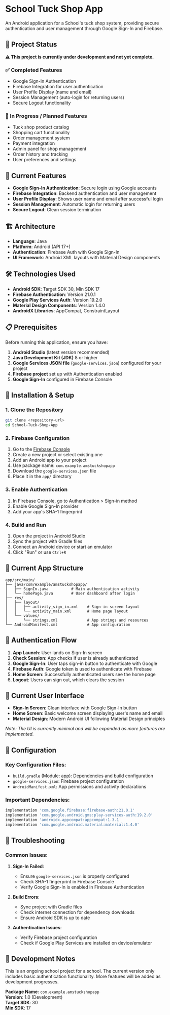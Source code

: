 # School Tuck Shop App

An Android application for a School's tuck shop system, providing secure authentication and user management through Google Sign-In and Firebase.

## 🚧 Project Status

**⚠️ This project is currently under development and not yet complete.**

### ✅ Completed Features
- Google Sign-In Authentication
- Firebase Integration for user authentication
- User Profile Display (name and email)
- Session Management (auto-login for returning users)
- Secure Logout functionality

### 🔄 In Progress / Planned Features
- Tuck shop product catalog
- Shopping cart functionality
- Order management system
- Payment integration
- Admin panel for shop management
- Order history and tracking
- User preferences and settings

## 📱 Current Features

- **Google Sign-In Authentication**: Secure login using Google accounts
- **Firebase Integration**: Backend authentication and user management
- **User Profile Display**: Shows user name and email after successful login
- **Session Management**: Automatic login for returning users
- **Secure Logout**: Clean session termination

## 🏗️ Architecture

- **Language**: Java
- **Platform**: Android (API 17+)
- **Authentication**: Firebase Auth with Google Sign-In
- **UI Framework**: Android XML layouts with Material Design components

## 🛠️ Technologies Used

- **Android SDK**: Target SDK 30, Min SDK 17
- **Firebase Authentication**: Version 21.0.1
- **Google Play Services Auth**: Version 19.2.0
- **Material Design Components**: Version 1.4.0
- **AndroidX Libraries**: AppCompat, ConstraintLayout

## 📋 Prerequisites

Before running this application, ensure you have:

1. **Android Studio** (latest version recommended)
2. **Java Development Kit (JDK)** 8 or higher
3. **Google Services JSON file** (`google-services.json`) configured for your project
4. **Firebase project** set up with Authentication enabled
5. **Google Sign-In** configured in Firebase Console

## 🚀 Installation & Setup

### 1. Clone the Repository
```bash
git clone <repository-url>
cd School-Tuck-Shop-App
```

### 2. Firebase Configuration
1. Go to the [Firebase Console](https://console.firebase.google.com/)
2. Create a new project or select existing one
3. Add an Android app to your project
4. Use package name: `com.example.amstuckshopapp`
5. Download the `google-services.json` file
6. Place it in the `app/` directory

### 3. Enable Authentication
1. In Firebase Console, go to Authentication > Sign-in method
2. Enable Google Sign-In provider
3. Add your app's SHA-1 fingerprint

### 4. Build and Run
1. Open the project in Android Studio
2. Sync the project with Gradle files
3. Connect an Android device or start an emulator
4. Click "Run" or use `Ctrl+R`

## 📱 Current App Structure

```
app/src/main/
├── java/com/example/amstuckshopapp/
│   ├── SignIn.java          # Main authentication activity
│   └── homePage.java        # User dashboard after login
├── res/
│   ├── layout/
│   │   ├── activity_sign_in.xml    # Sign-in screen layout
│   │   └── activity_main.xml       # Home page layout
│   └── values/
│       └── strings.xml             # App strings and resources
└── AndroidManifest.xml             # App configuration
```

## 🔐 Authentication Flow

1. **App Launch**: User lands on Sign-In screen
2. **Check Session**: App checks if user is already authenticated
3. **Google Sign-In**: User taps sign-in button to authenticate with Google
4. **Firebase Auth**: Google token is used to authenticate with Firebase
5. **Home Screen**: Successfully authenticated users see the home page
6. **Logout**: Users can sign out, which clears the session

## 🎨 Current User Interface

- **Sign-In Screen**: Clean interface with Google Sign-In button
- **Home Screen**: Basic welcome screen displaying user's name and email
- **Material Design**: Modern Android UI following Material Design principles

*Note: The UI is currently minimal and will be expanded as more features are implemented.*

## 🔧 Configuration

### Key Configuration Files:
- `build.gradle` (Module: app): Dependencies and build configuration
- `google-services.json`: Firebase project configuration
- `AndroidManifest.xml`: App permissions and activity declarations

### Important Dependencies:
```gradle
implementation 'com.google.firebase:firebase-auth:21.0.1'
implementation 'com.google.android.gms:play-services-auth:19.2.0'
implementation 'androidx.appcompat:appcompat:1.3.1'
implementation 'com.google.android.material:material:1.4.0'
```


## 🐛 Troubleshooting

### Common Issues:

1. **Sign-In Failed**: 
   - Ensure `google-services.json` is properly configured
   - Check SHA-1 fingerprint in Firebase Console
   - Verify Google Sign-In is enabled in Firebase Authentication

2. **Build Errors**:
   - Sync project with Gradle files
   - Check internet connection for dependency downloads
   - Ensure Android SDK is up to date

3. **Authentication Issues**:
   - Verify Firebase project configuration
   - Check if Google Play Services are installed on device/emulator


## 📝 Development Notes

This is an ongoing school project for a school. The current version only includes basic authentication functionality. More features will be added as development progresses.


**Package Name**: `com.example.amstuckshopapp`  
**Version**: 1.0 (Development)  
**Target SDK**: 30  
**Min SDK**: 17
 
